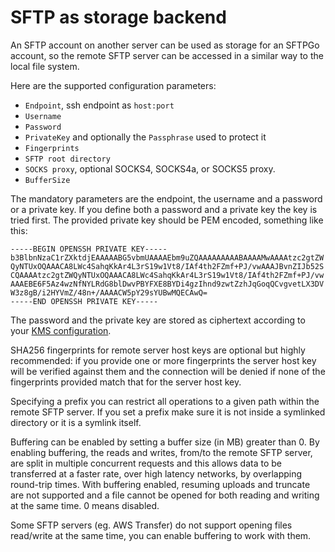 # SFTP as storage backend

An SFTP account on another server can be used as storage for an SFTPGo account, so the remote SFTP server can be accessed in a similar way to the local file system.

Here are the supported configuration parameters:

- `Endpoint`, ssh endpoint as `host:port`
- `Username`
- `Password`
- `PrivateKey` and optionally the `Passphrase` used to protect it
- `Fingerprints`
- `SFTP root directory`
- `SOCKS proxy`, optional SOCKS4, SOCKS4a, or SOCKS5 proxy.
- `BufferSize`

The mandatory parameters are the endpoint, the username and a password or a private key. If you define both a password and a private key the key is tried first. The provided private key should be PEM encoded, something like this:

```shell
-----BEGIN OPENSSH PRIVATE KEY-----
b3BlbnNzaC1rZXktdjEAAAAABG5vbmUAAAAEbm9uZQAAAAAAAAABAAAAMwAAAAtzc2gtZW
QyNTUxOQAAACA8LWc4SahqKkAr4L3rS19w1Vt8/IAf4th2FZmf+PJ/vwAAAJBvnZIJb52S
CQAAAAtzc2gtZWQyNTUxOQAAACA8LWc4SahqKkAr4L3rS19w1Vt8/IAf4th2FZmf+PJ/vw
AAAEBE6F5Az4wzNfNYLRdG8blDwvPBYFXE8BYDi4gzIhnd9zwtZzhJqGoqQCvgvetLX3DV
W3z8gB/i2HYVmZ/48n+/AAAACW5pY29sYUBwMQECAwQ=
-----END OPENSSH PRIVATE KEY-----
```

The password and the private key are stored as ciphertext according to your [KMS configuration](kms.md).

SHA256 fingerprints for remote server host keys are optional but highly recommended: if you provide one or more fingerprints the server host key will be verified against them and the connection will be denied if none of the fingerprints provided match that for the server host key.

Specifying a prefix you can restrict all operations to a given path within the remote SFTP server. If you set a prefix make sure it is not inside a symlinked directory or it is a symlink itself.

Buffering can be enabled by setting a buffer size (in MB) greater than 0. By enabling buffering, the reads and writes, from/to the remote SFTP server, are split in multiple concurrent requests and this allows data to be transferred at a faster rate, over high latency networks, by overlapping round-trip times. With buffering enabled, resuming uploads and truncate are not supported and a file cannot be opened for both reading and writing at the same time. 0 means disabled.

Some SFTP servers (eg. AWS Transfer) do not support opening files read/write at the same time, you can enable buffering to work with them.
